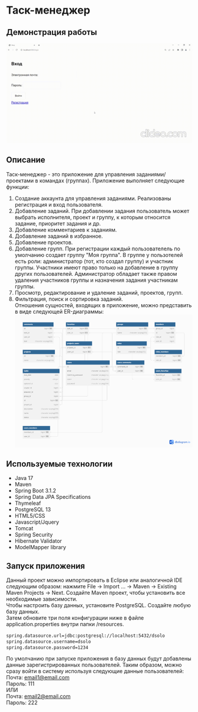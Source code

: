 # Таск-менеджер
## Демонстрация работы
![](https://github.com/19dash/task-manager/blob/main/demo.gif)
## Описание
Таск-менеджер - это приложение для управления заданиями/проектами в командах (группах). Приложение выполняет следующие функции:
1. Создание аккаунта для управления заданиями. Реализованы регистрация и вход пользователя.
2. Добавление заданий. При добавлении задания пользователь может выбрать исполнителя, проект и группу, к которым относится задание, приоритет задания и др.
3. Добавление комментариев к заданиям.
4. Добавление заданий в избранное.
5. Добавление проектов.
6. Добавление групп. При регистрации каждый пользователель по умолчанию создает группу "Моя группа". В группе у пользотелей есть роли: администратор (тот, кто создал группу) и участник группы. Участники имеют право только на добавление в группу других пользователей. Администратор обладает также правом удаления участников группы и назначения задания участникам группы.
7. Просмотр, редактирование и удаление заданий, проектов, групп.
8. Фильтрация, поиск и сортировка заданий.<br/>
Отношения сущностей, входящих в приложение, можно представить в виде следующей ER-диаграммы:
![alt text](https://github.com/19dash/task-manager/blob/main/ERD.png)
## Используемые технологии
* Java 17
* Maven
* Spring Boot 3.1.2
* Spring Data JPA Specifications
* Thymeleaf
* PostgreSQL 13
* HTML5/CSS
* Javascript/Jquery
* Tomcat
* Spring Security
* Hibernate Validator
* ModelMapper library
## Запуск приложения
Данный проект можно импортировать в Eclipse или аналогичной IDE следующим образом: нажмите File -> Import ... -> Maven -> Existing Maven Projects -> Next.
Создайте Maven проект, чтобы установить все необходимые зависимости.<br/>
Чтобы настроить базу данных, установите PostgreSQL. Создайте любую базу данных.<br/>
Затем обновите три поля конфигурации ниже в файле application.properties внутри папки /resources.
```
spring.datasource.url=jdbc:postgresql://localhost:5432/dsolo
spring.datasource.username=dsolo
spring.datasource.password=1234
```
По умолчанию при запуске приложения в базу данных будут добавлены данные зарегистрированных пользователей. Таким образом, можно сразу войти в систему используя следующие данные пользователей:<br/>
Почта: email1@email.com<br/>
Пароль: 111<br/>
ИЛИ<br/>
Почта: email2@email.com<br/>
Пароль: 222
